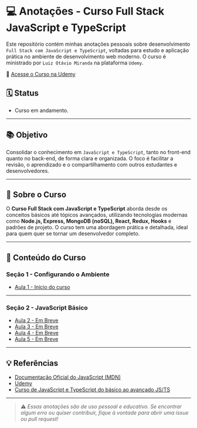 # 💻 Anotações - Curso Full Stack JavaScript e TypeScript

Este repositório contém minhas anotações pessoais sobre desenvolvimento ``Full Stack com JavaScript e TypeScript``, voltadas para estudo e aplicação prática no ambiente de desenvolvimento web moderno. O curso é ministrado por ``Luiz Otávio Miranda`` na plataforma ``Udemy``.

🔗 [Acesse o Curso na Udemy](https://www.udemy.com/course/curso-de-javascript-moderno-do-basico-ao-avancado/)

## 🗓️ Status

- Curso em andamento.

---

## 📚 Objetivo

Consolidar o conhecimento em ``JavaScript e TypeScript``, tanto no front-end quanto no back-end, de forma clara e organizada. O foco é facilitar a revisão, o aprendizado e o compartilhamento com outros estudantes e desenvolvedores.

---

## 📌 Sobre o Curso

O **Curso Full Stack com JavaScript e TypeScript** aborda desde os conceitos básicos até tópicos avançados, utilizando tecnologias modernas como **Node.js, Express, MongoDB (noSQL), React, Redux, Hooks** e padrões de projeto. O curso tem uma abordagem prática e detalhada, ideal para quem quer se tornar um desenvolvedor completo.

---

## 📖 Conteúdo do Curso

### Seção 1 - Configurando o Ambiente

- [Aula 1 - Início do curso](./Seção%201/README.md)

---

### Seção 2 - JavaScript Básico

- [Aula 2 - Em Breve](./Seção%202/README.md)
- [Aula 3 - Em Breve](./Seção%202/README.md)
- [Aula 4 - Em Breve](./Seção%202/README.md)
- [Aula 5 - Em Breve](./Seção%202/README.md)

---

## 💡 Referências

- [Documentação Oficial do JavaScript (MDN)](https://developer.mozilla.org/pt-BR/docs/Web/JavaScript)
- [Udemy](https://www.udemy.com/)
- [Curso de JavaScript e TypeScript do básico ao avançado JS/TS](https://www.udemy.com/course/curso-de-javascript-moderno-do-basico-ao-avancado/)

---

> ⚠️ _Essas anotações são de uso pessoal e educativo. Se encontrar algum erro ou quiser contribuir, fique à vontade para abrir uma issue ou pull request!_
